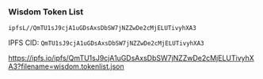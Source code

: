 
### Wisdom Token List

`ipfsL//QmTU1sJ9cjA1uGDsAxsDbSW7jNZZwDe2cMjELUTivyhXA3`

IPFS CID: `QmTU1sJ9cjA1uGDsAxsDbSW7jNZZwDe2cMjELUTivyhXA3`

https://ipfs.io/ipfs/QmTU1sJ9cjA1uGDsAxsDbSW7jNZZwDe2cMjELUTivyhXA3?filename=wisdom.tokenlist.json
